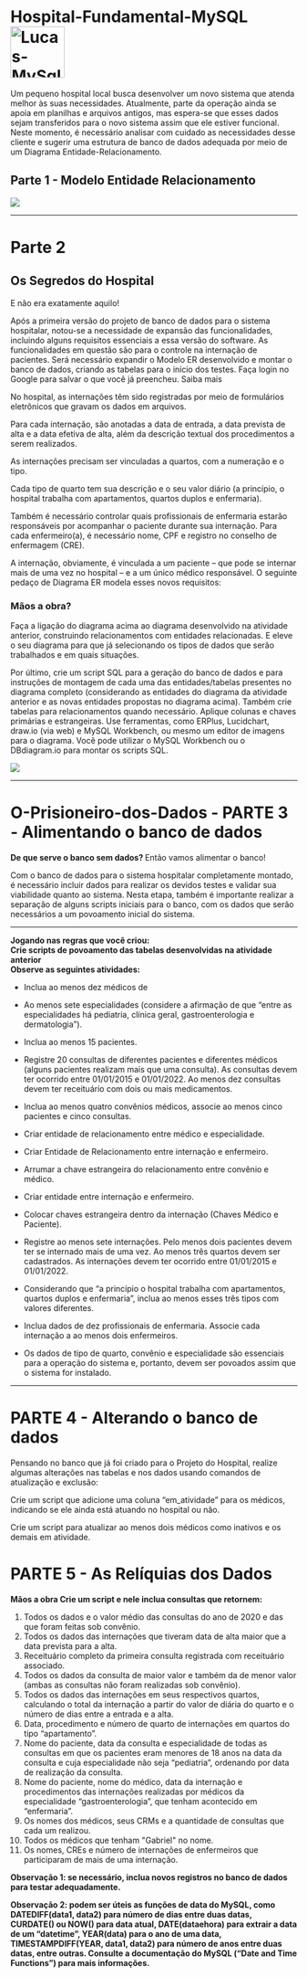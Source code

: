 # Hospital-Fundamental-MySQL <img align="center" alt="Lucas-MySql" height="90" width="95" src="https://cdn.jsdelivr.net/gh/devicons/devicon/icons/mysql/mysql-original-wordmark.svg" />

Um pequeno hospital local busca desenvolver um novo sistema que atenda melhor às suas necessidades. Atualmente, parte da operação ainda se apoia em planilhas e arquivos antigos, mas espera-se que esses dados sejam transferidos para o novo sistema assim que ele estiver funcional. Neste momento, é necessário analisar com cuidado as necessidades desse cliente e sugerir uma estrutura de banco de dados adequada por meio de um Diagrama Entidade-Relacionamento.

<h2>Parte 1 - Modelo Entidade Relacionamento</h2>


![](https://cdn.discordapp.com/attachments/1030653726173696010/1039299532560793611/Captura_de_Tela_370.png)
** **

# Parte 2





## Os Segredos do Hospital

E não era exatamente aquilo! 

Após a primeira versão do projeto de banco de dados para o sistema hospitalar, notou-se a necessidade de expansão das funcionalidades, incluindo alguns requisitos essenciais a essa versão do software. As funcionalidades em questão são para o controle na internação de pacientes. Será necessário expandir o Modelo ER desenvolvido e montar o banco de dados, criando as tabelas para o início dos testes.
Faça login no Google para salvar o que você já preencheu. Saiba mais



No hospital, as internações têm sido registradas por meio de formulários eletrônicos que gravam os dados em arquivos. 

Para cada internação, são anotadas a data de entrada, a data prevista de alta e a data efetiva de alta, além da descrição textual dos procedimentos a serem realizados. 

As internações precisam ser vinculadas a quartos, com a numeração e o tipo. 

Cada tipo de quarto tem sua descrição e o seu valor diário (a princípio, o hospital trabalha com apartamentos, quartos duplos e enfermaria).

Também é necessário controlar quais profissionais de enfermaria estarão responsáveis por acompanhar o paciente durante sua internação. Para cada enfermeiro(a), é necessário nome, CPF e registro no conselho de enfermagem (CRE).

A internação, obviamente, é vinculada a um paciente – que pode se internar mais de uma vez no hospital – e a um único médico responsável.
O seguinte pedaço de Diagrama ER modela esses novos requisitos:

### Mãos a obra?

Faça a ligação do diagrama acima ao diagrama desenvolvido na atividade anterior, construindo relacionamentos com entidades relacionadas. E eleve o seu diagrama para que já selecionando os tipos de dados que serão trabalhados e em quais situações. 

Por último, crie um script SQL para a geração do banco de dados e para instruções de montagem de cada uma das entidades/tabelas presentes no diagrama completo (considerando as entidades do diagrama da atividade anterior e as novas entidades propostas no diagrama acima). Também crie tabelas para relacionamentos quando necessário. Aplique colunas e chaves primárias e estrangeiras.
Use ferramentas, como ERPlus, Lucidchart, draw.io (via web) e MySQL Workbench, ou mesmo um editor de imagens para o diagrama.  Você pode utilizar o MySQL Workbench ou o DBdiagram.io para montar os scripts SQL.

![](https://user-images.githubusercontent.com/110677627/200137457-6f215ecb-8f0d-48db-82cb-3f00f7c5590b.png)
** **
# O-Prisioneiro-dos-Dados - PARTE 3 - Alimentando o banco de dados

<strong>De que serve o banco sem dados? </strong>
Então vamos alimentar o banco! 

Com o banco de dados para o sistema hospitalar completamente montado, é necessário incluir dados para realizar os devidos testes e validar sua viabilidade quanto ao sistema. Nesta etapa, também é importante realizar a separação de alguns scripts iniciais para o banco, com os dados que serão necessários a um povoamento inicial do sistema.
** **
<strong>Jogando nas regras que você criou: <br>
Crie scripts de povoamento das tabelas desenvolvidas na atividade anterior<br>
Observe as seguintes atividades: </strong>


* Inclua ao menos dez médicos de 

* Ao menos sete especialidades (considere a afirmação de que “entre as especialidades há pediatria, clínica geral, gastroenterologia e dermatologia”).

* Inclua ao menos 15 pacientes.

* Registre 20 consultas de diferentes pacientes e diferentes médicos (alguns pacientes realizam mais que uma consulta). As consultas devem ter ocorrido entre 01/01/2015 e 01/01/2022. Ao menos dez consultas devem ter receituário com dois ou mais medicamentos.

* Inclua ao menos quatro convênios médicos, associe ao menos cinco pacientes e cinco consultas.

* Criar entidade de relacionamento entre médico e especialidade. 

* Criar Entidade de Relacionamento entre internação e enfermeiro. 

* Arrumar a chave estrangeira do relacionamento entre convênio e médico.

* Criar entidade entre internação e enfermeiro.

* Colocar chaves estrangeira dentro da internação (Chaves Médico e Paciente).

* Registre ao menos sete internações. Pelo menos dois pacientes devem ter se internado mais de uma vez. Ao menos três quartos devem ser cadastrados. As internações devem ter ocorrido entre 01/01/2015 e 01/01/2022.

* Considerando que “a princípio o hospital trabalha com apartamentos, quartos duplos e enfermaria”, inclua ao menos esses três tipos com valores diferentes.

* Inclua dados de dez profissionais de enfermaria. Associe cada internação a ao menos dois enfermeiros.

* Os dados de tipo de quarto, convênio e especialidade são essenciais para a operação do sistema e, portanto, devem ser povoados assim que o sistema for instalado.
** **
# PARTE 4 - Alterando o banco de dados

Pensando no banco que já foi criado para o Projeto do Hospital, realize algumas alterações nas tabelas e nos dados usando comandos de atualização e exclusão:

Crie um script que adicione uma coluna “em_atividade” para os médicos, indicando se ele ainda está atuando no hospital ou não. 

Crie um script para atualizar ao menos dois médicos como inativos e os demais em atividade.

# PARTE 5 - As Relíquias dos Dados

<strong>Mãos a obra
Crie um script e nele inclua consultas que retornem:</strong>
<ol>
<li>Todos os dados e o valor médio das consultas do ano de 2020 e das que foram feitas sob convênio.</li>
<li> Todos os dados das internações que tiveram data de alta maior que a data prevista para a alta.</li>
<li>Receituário completo da primeira consulta registrada com receituário associado.</li>
<li>Todos os dados da consulta de maior valor e também da de menor valor (ambas as consultas não foram realizadas sob convênio).</li>
<li>Todos os dados das internações em seus respectivos quartos, calculando o total da internação a partir do valor de diária do quarto e o número de dias entre a entrada e a alta.</li>
<li>Data, procedimento e número de quarto de internações em quartos do tipo “apartamento”.</li>
<li>Nome do paciente, data da consulta e especialidade de todas as consultas em que os pacientes eram menores de 18 anos na data da consulta e cuja especialidade não seja “pediatria”, ordenando por data de realização da consulta.</li>
<li>Nome do paciente, nome do médico, data da internação e procedimentos das internações realizadas por médicos da especialidade “gastroenterologia”, que tenham acontecido em “enfermaria”.</li>
<li>Os nomes dos médicos, seus CRMs e a quantidade de consultas que cada um realizou.</li>
<li>Todos os médicos que tenham "Gabriel" no nome. </li>
<li>Os nomes, CREs e número de internações de enfermeiros que participaram de mais de uma internação.</li>
</ol>

<strong>Observação 1: se necessário, inclua novos registros no banco de dados para testar adequadamente.  </strong>

<strong>Observação 2: podem ser úteis as funções de data do MySQL, como DATEDIFF(data1, data2) para número de dias entre duas datas, CURDATE() ou NOW() para data atual, DATE(dataehora) para extrair a data de um “datetime”, YEAR(data) para o ano de uma data, TIMESTAMPDIFF(YEAR, data1, data2) para número de anos entre duas datas, entre outras. 
Consulte a documentação do MySQL (“Date and Time Functions”) para mais informações.</strong>


